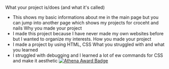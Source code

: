 What your project is/does (and what it's called)
- This shows my basic informations about me in the main page but you can jump into another page which shows my projects for croceht and nails
Why you made your project
- I made this project because I have never made my own websites before but I wanted to organize my interests. 
How you made your project
- I made a project by using HTML, CSS
What you struggled with and what you learned
- I struggled with debugging and I learned a lot of ew commands for CSS and make it aesthetic
[![Athena Award Badge](https://img.shields.io/endpoint?url=https%3A%2F%2Faward.athena.hackclub.com%2Fapi%2Fbadge)](https://award.athena.hackclub.com?utm_source=readme)
